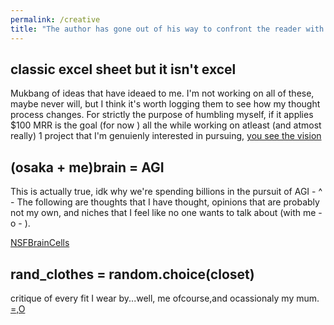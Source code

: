 ```yaml
---
permalink: /creative
title: "The author has gone out of his way to confront the reader with an ineffable piece of incomprehensible garbage."
---
```


## classic excel sheet but it isn't excel

Mukbang of ideas that have ideaed to me. I'm not working on all of these, maybe never will, but I think it's worth logging them to see how my thought process changes. For strictly the purpose of humbling myself, if it applies $100 MRR is the goal (for now ) all the while working on atleast (and atmost really) 1 project
that I'm genuienly interested in pursuing, [you see the vision](/vision)

## (osaka + me)brain = AGI

This is actually true, idk why we're spending billions in the pursuit of AGI - ^ - The following are thoughts that I have thought, opinions that are probably not my own, and niches that I feel like no one wants to talk about (with me - o - ).

[NSFBrainCells](/osaka-me-brain-agi)

## rand_clothes = random.choice(closet)

critique of every fit I wear by...well, me ofcourse,and ocassionaly my mum.
[=,O](/rand-clothes-select)

